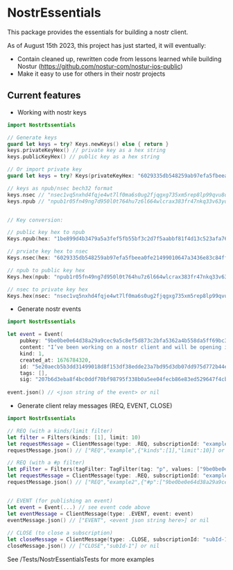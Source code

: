 # NostrEssentials

This package provides the essentials for building a nostr client.

As of August 15th 2023, this project has just started, it will eventually:
- Contain cleaned up, rewritten code from lessons learned while building Nostur (https://github.com/nostur-com/nostur-ios-public)
- Make it easy to use for others in their nostr projects

## Current features

- Working with nostr keys
```swift
import NostrEssentials

// Generate keys
guard let keys = try? Keys.newKeys() else { return }
keys.privateKeyHex() // private key as a hex string
keys.publicKeyHex() // public key as a hex string

// Or import private key
guard let keys = try? Keys(privateKeyHex: "6029335db548259ab97efa5fbeea0fe21499010647a3436e83c84ff094a0670e") else { return }

// keys as npub/nsec bech32 format 
keys.nsec // "nsec1vq5nxhd4fqje4wt7lf0ma6s0ug2fjqgxg735xm5rep8lp99qvu8qv0d7hc"
keys.npub // "npub1r05fn49ng7d950l0t764hu7z6l664wlcrax383fr47nkq33v63yqg63cu7"


// Key conversion:

// public key hex to npub
Keys.npub(hex: "1be899d4b3479a5a3fef5fb55bf3c2d7f5aabbf81f4d13c523afa760462cd448") // "npub1r05fn49ng7d950l0t764hu7z6l664wlcrax383fr47nkq33v63yqg63cu7"

// prviate key hex to nsec
Keys.nsec(hex: "6029335db548259ab97efa5fbeea0fe21499010647a3436e83c84ff094a0670e") // "nsec1vq5nxhd4fqje4wt7lf0ma6s0ug2fjqgxg735xm5rep8lp99qvu8qv0d7hc"

// npub to public key hex
Keys.hex(npub: "npub1r05fn49ng7d950l0t764hu7z6l664wlcrax383fr47nkq33v63yqg63cu7") // "1be899d4b3479a5a3fef5fb55bf3c2d7f5aabbf81f4d13c523afa760462cd448"

// nsec to private key hex
Keys.hex(nsec: "nsec1vq5nxhd4fqje4wt7lf0ma6s0ug2fjqgxg735xm5rep8lp99qvu8qv0d7hc") // "6029335db548259ab97efa5fbeea0fe21499010647a3436e83c84ff094a0670e"

```
- Generate nostr events
```swift
import NostrEssentials

let event = Event(
    pubkey: "9be0be0e64d38a29a9cec9a5c8ef5d873c2bfa5362a4b558da5ff69bc3cbb81e", 
    content: "I’ve been working on a nostr client and will be opening it up for public beta soon at nostur.com", 
    kind: 1, 
    created_at: 1676784320, 
    id: "5e20aecb5b3dd31499018d8f153df38edde23a7bd95d3db07dd975d772b44ec7", 
    tags: [], 
    sig: "207b6d3eba8f4bc0ddf70bf98795f338b0a5ee04fecb86e83ed529647f4cbb2a892fc7fe7323dd5824790de77ffb959e0d10431d115dbd4dd70d040940e1543a")
    
event.json() // <json string of the event> or nil
```
- Generate client relay messages (REQ, EVENT, CLOSE)
```swift
import NostrEssentials

// REQ (with a kinds/limit filter)
let filter = Filters(kinds: [1], limit: 10)
let requestMessage = ClientMessage(type: .REQ, subscriptionId: "example", filters: [filter])
requestMessage.json() // ["REQ","example",{"kinds":[1],"limit":10}] or nil

// REQ (with a #p filter)
let pFilter = Filters(tagFilter: TagFilter(tag: "p", values: ["9be0be0e64d38a29a9cec9a5c8ef5d873c2bfa5362a4b558da5ff69bc3cbb81e","9be0be0fc079548233231614e4e1efc9f28b0db398011efeecf05fe570e5dd33"]))
let requestMessage = ClientMessage(type: .REQ, subscriptionId: "example2", filters: [pFilter])
requestMessage.json() // ["REQ","example2",{"#p":["9be0be0e64d38a29a9cec9a5c8ef5d873c2bfa5362a4b558da5ff69bc3cbb81e","9be0be0fc079548233231614e4e1efc9f28b0db398011efeecf05fe570e5dd33"]}] or nil


// EVENT (for publishing an event)
let event = Event(...) // see event code above
let eventMessage = ClientMessage(type: .EVENT, event: event)
eventMessage.json() // ["EVENT", <event json string here>] or nil
 
// CLOSE (to close a subscription)
let closeMessage = ClientMessage(type: .CLOSE, subscriptionId: "subId-1")
closeMessage.json() // ["CLOSE","subId-1"] or nil
```

See /Tests/NostrEssentialsTests for more examples
